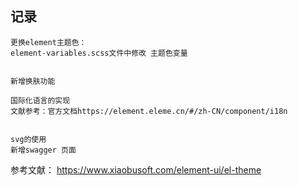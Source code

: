 ## 记录

```
更换element主题色：
element-variables.scss文件中修改 主题色变量 


新增换肤功能

```

```
国际化语言的实现
文献参考：官方文档https://element.eleme.cn/#/zh-CN/component/i18n


```

```
svg的使用
新增swagger 页面
```



参考文献：
https://www.xiaobusoft.com/element-ui/el-theme